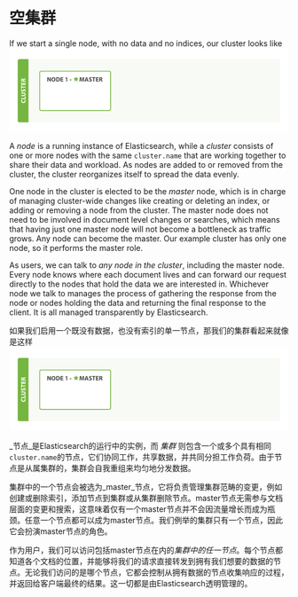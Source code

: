 # 空集群

If we start a single node, with no data and no indices, our cluster looks like
![img-cluster](/images/02-01_cluster.png "A cluster with one empty node")


A _node_ is a running instance of Elasticsearch, while a _cluster_ consists of
one or more nodes with the same `cluster.name` that are working together to
share their data and workload. As nodes are added to or removed from the
cluster, the cluster reorganizes itself to spread the data evenly.

One node in the cluster is elected to be the _master_ node, which is in charge
of managing cluster-wide changes like creating or deleting an index, or adding
or removing a node from the cluster.  The master node does not need to be
involved in document level changes or searches, which means that having just
one master node will not become a bottleneck as traffic grows. Any node can
become the master. Our example cluster has only one node, so it performs the
master role.

As users, we can talk to *any node in the cluster*, including the master node.
Every node knows where each document lives and can forward our request
directly to the nodes that hold the data we are interested in. Whichever node
we talk to manages the process of gathering the response from the node or
nodes holding the data and returning the final response to the client. It is
all managed transparently by Elasticsearch.

如果我们启用一个既没有数据，也没有索引的单一节点，那我们的集群看起来就像是这样
![img-cluster](/images/02-01_cluster.png "A cluster with one empty node")

_节点_是Elasticsearch的运行中的实例，而 _集群_ 则包含一个或多个具有相同`cluster.name`的节点，它们协同工作，共享数据，并共同分担工作负荷。由于节点是从属集群的，集群会自我重组来均匀地分发数据。

集群中的一个节点会被选为_master_节点，它将负责管理集群范畴的变更，例如创建或删除索引，添加节点到集群或从集群删除节点。master节点无需参与文档层面的变更和搜索，这意味着仅有一个master节点并不会因流量增长而成为瓶颈。任意一个节点都可以成为master节点。我们例举的集群只有一个节点，因此它会扮演master节点的角色。

作为用户，我们可以访问包括master节点在内的*集群中的任一节点*。每个节点都知道各个文档的位置，并能够将我们的请求直接转发到拥有我们想要的数据的节点。无论我们访问的是哪个节点，它都会控制从拥有数据的节点收集响应的过程，并返回给客户端最终的结果。这一切都是由Elasticsearch透明管理的。
